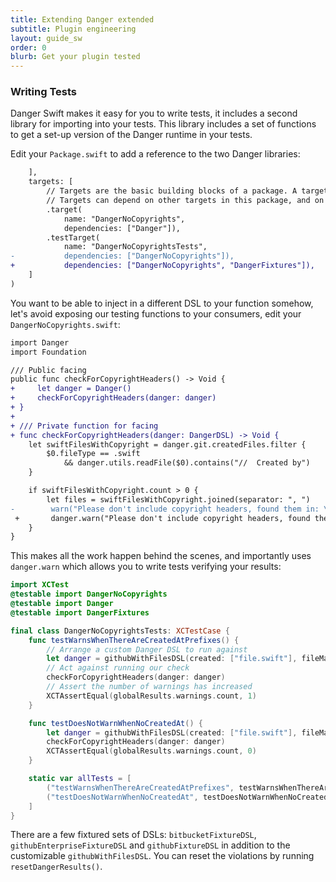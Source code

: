 ```yaml
---
title: Extending Danger extended
subtitle: Plugin engineering
layout: guide_sw
order: 0
blurb: Get your plugin tested
---
```


### Writing Tests

Danger Swift makes it easy for you to write tests, it includes a second library for importing into your tests. This
library includes a set of functions to get a set-up version of the Danger runtime in your tests.

Edit your `Package.swift` to add a reference to the two Danger libraries:

```diff
    ],
    targets: [
        // Targets are the basic building blocks of a package. A target can define a module or a test suite.
        // Targets can depend on other targets in this package, and on products in packages which this package depends on.
        .target(
            name: "DangerNoCopyrights",
            dependencies: ["Danger"]),
        .testTarget(
            name: "DangerNoCopyrightsTests",
-           dependencies: ["DangerNoCopyrights"]),
+           dependencies: ["DangerNoCopyrights", "DangerFixtures"]),
    ]
)
```

You want to be able to inject in a different DSL to your function somehow, let's avoid exposing our testing functions to
your consumers, edit your `DangerNoCopyrights.swift`:

```diff
import Danger
import Foundation

/// Public facing
public func checkForCopyrightHeaders() -> Void {
+     let danger = Danger()
+     checkForCopyrightHeaders(danger: danger)
+ }
+
+ /// Private function for facing
+ func checkForCopyrightHeaders(danger: DangerDSL) -> Void {
    let swiftFilesWithCopyright = danger.git.createdFiles.filter {
        $0.fileType == .swift
            && danger.utils.readFile($0).contains("//  Created by")
    }

    if swiftFilesWithCopyright.count > 0 {
        let files = swiftFilesWithCopyright.joined(separator: ", ")
-        warn("Please don't include copyright headers, found them in: \(files)")
 +       danger.warn("Please don't include copyright headers, found them in: \(files)")
    }
}
```

This makes all the work happen behind the scenes, and importantly uses `danger.warn` which allows you to write tests
verifying your results:

```swift
import XCTest
@testable import DangerNoCopyrights
@testable import Danger
@testable import DangerFixtures

final class DangerNoCopyrightsTests: XCTestCase {
    func testWarnsWhenThereAreCreatedAtPrefixes() {
        // Arrange a custom Danger DSL to run against
        let danger = githubWithFilesDSL(created: ["file.swift"], fileMap: ["file.swift": "//  Created by Orta"])
        // Act against running our check
        checkForCopyrightHeaders(danger: danger)
        // Assert the number of warnings has increased
        XCTAssertEqual(globalResults.warnings.count, 1)
    }

    func testDoesNotWarnWhenNoCreatedAt() {
        let danger = githubWithFilesDSL(created: ["file.swift"], fileMap: ["file.swift": "{}"])
        checkForCopyrightHeaders(danger: danger)
        XCTAssertEqual(globalResults.warnings.count, 0)
    }

    static var allTests = [
        ("testWarnsWhenThereAreCreatedAtPrefixes", testWarnsWhenThereAreCreatedAtPrefixes),
        ("testDoesNotWarnWhenNoCreatedAt", testDoesNotWarnWhenNoCreatedAt)
    ]
}
```

There are a few fixtured sets of DSLs: `bitbucketFixtureDSL`, `githubEnterpriseFixtureDSL` and `githubFixtureDSL` in
addition to the customizable `githubWithFilesDSL`. You can reset the violations by running `resetDangerResults()`.
